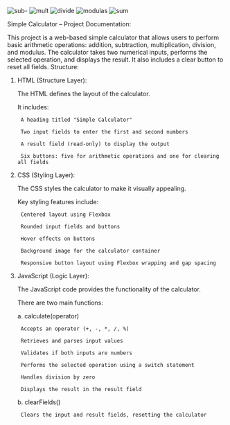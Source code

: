 
![sub-](https://github.com/user-attachments/assets/77adf072-daa6-4a32-a0e6-d314482ba72d)
![mult](https://github.com/user-attachments/assets/31734ec4-973d-47d8-920b-b60105c79e98)
![divide](https://github.com/user-attachments/assets/919ef628-1730-4561-bf0b-8540f5ac8636)
![modulas](https://github.com/user-attachments/assets/f6dec4d4-2a4d-44f5-a39d-ad23749f76c5)
![sum](https://github.com/user-attachments/assets/301b3571-2864-4089-b8ce-a8093a60857a)


Simple Calculator – Project Documentation:


This project is a web-based simple calculator that allows users to perform basic arithmetic operations: addition, subtraction, multiplication, division, and modulus. The calculator takes two numerical inputs, performs the selected operation, and displays the result. It also includes a clear button to reset all fields.
Structure:
1. HTML (Structure Layer):

    The HTML defines the layout of the calculator.

    It includes:

        A heading titled "Simple Calculator"

        Two input fields to enter the first and second numbers

        A result field (read-only) to display the output

        Six buttons: five for arithmetic operations and one for clearing all fields

2. CSS (Styling Layer):

    The CSS styles the calculator to make it visually appealing.

    Key styling features include:

        Centered layout using Flexbox

        Rounded input fields and buttons

        Hover effects on buttons

        Background image for the calculator container

        Responsive button layout using Flexbox wrapping and gap spacing

3. JavaScript (Logic Layer):

    The JavaScript code provides the functionality of the calculator.

    There are two main functions:

    a. calculate(operator)

        Accepts an operator (+, -, *, /, %)

        Retrieves and parses input values

        Validates if both inputs are numbers

        Performs the selected operation using a switch statement

        Handles division by zero

        Displays the result in the result field

    b. clearFields()

        Clears the input and result fields, resetting the calculator

